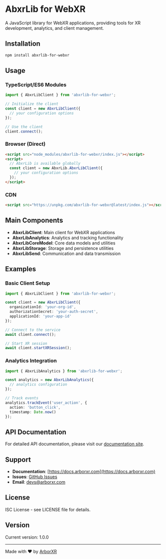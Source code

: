 # AbxrLib for WebXR

A JavaScript library for WebXR applications, providing tools for XR development, analytics, and client management.

## Installation

```bash
npm install abxrlib-for-webxr
```

## Usage

### TypeScript/ES6 Modules

```typescript
import { AbxrLibClient } from 'abxrlib-for-webxr';

// Initialize the client
const client = new AbxrLibClient({
  // your configuration options
});

// Use the client
client.connect();
```

### Browser (Direct)

```html
<script src="node_modules/abxrlib-for-webxr/index.js"></script>
<script>
  // AbxrLib is available globally
  const client = new AbxrLib.AbxrLibClient({
    // your configuration options
  });
</script>
```

### CDN

```html
<script src="https://unpkg.com/abxrlib-for-webxr@latest/index.js"></script>
```

## Main Components

- **AbxrLibClient**: Main client for WebXR applications
- **AbxrLibAnalytics**: Analytics and tracking functionality
- **AbxrLibCoreModel**: Core data models and utilities
- **AbxrLibStorage**: Storage and persistence utilities
- **AbxrLibSend**: Communication and data transmission

## Examples

### Basic Client Setup

```typescript
import { AbxrLibClient } from 'abxrlib-for-webxr';

const client = new AbxrLibClient({
  organizationId: 'your-org-id',
  authorizationSecret: 'your-auth-secret',
  applicationId: 'your-app-id'
});

// Connect to the service
await client.connect();

// Start XR session
await client.startXRSession();
```

### Analytics Integration

```typescript
import { AbxrLibAnalytics } from 'abxrlib-for-webxr';

const analytics = new AbxrLibAnalytics({
  // analytics configuration
});

// Track events
analytics.trackEvent('user_action', {
  action: 'button_click',
  timestamp: Date.now()
});
```

## API Documentation

For detailed API documentation, please visit our [documentation site](https://docs.arborxr.com).

## Support

- **Documentation**: [https://docs.arborxr.com](https://docs.arborxr.com)
- **Issues**: [GitHub Issues](https://github.com/arborxr/abxrlib-for-webxr/issues)
- **Email**: devs@arborxr.com

## License

ISC License - see LICENSE file for details.

## Version

Current version: 1.0.0

---

Made with ❤️ by [ArborXR](https://arborxr.com) 